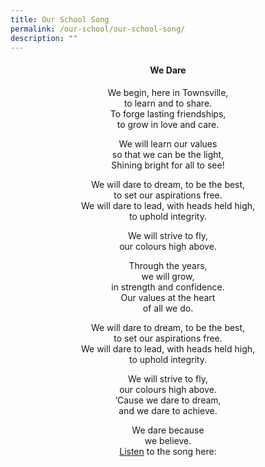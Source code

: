 ```yaml
---
title: Our School Song
permalink: /our-school/our-school-song/
description: ""
---
```

<p></p><center><h4>We Dare</h4>
We begin, here in Townsville,<br>
to learn and to share.<br>
To forge lasting friendships,<br>
to grow in love and care.

We will learn our values<br>
so that we can be the light,<br>
Shining bright for all to see!

We will dare to dream, to be the best,<br>
to set our aspirations free.<br>
We will dare to lead, with heads held high,<br>
to uphold integrity.

We will strive to fly,<br>
our colours high above.

Through the years,<br>
we will grow,<br>
in strength and confidence.<br>
Our values at the heart<br>
of all we do.

We will dare to dream, to be the best,<br>
to set our aspirations free.<br>
We will dare to lead, with heads held high,<br>
to uphold integrity.
   
We will strive to fly,<br>
our colours high above.<br>
‘Cause we dare to dream,<br>
and we dare to achieve.
   
We dare because<br>
we believe.<br>
<a href="https://youtu.be/jvVkOvo2n90">Listen</a> to the song here:

</center>